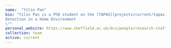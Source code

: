 ```yaml
---
name:  "Yilin Pan"
bio: "Yilin Pan is a PhD student on the [TAPAS](projects/current/tapas) project. Her research is on the \"Speech based Automatic Dementia
Detection in a Home Environment
\""
personal_website: https://www.sheffield.ac.uk/dcs/people/research-staff/yilin-pan
collection: team
active: current
---
```

